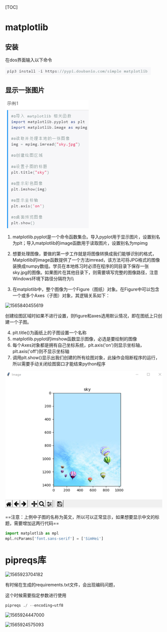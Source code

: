 [TOC]

# matplotlib

## 安装

在dos界面输入以下命令

![1565839925833](assets\1565839925833.png)

## 显示一张图片

![1565839966017](assets\1565839966017.png)

1. matplotlib.pyplot是一个命令函数集合。导入pyplot用于显示图片，设置别名为plt；导入matplotlib的image函数用于读取图片，设置别名为mpimg

2. 想要处理图像，要做的第一步工作就是将图像转换成我们能够识别的格式，Matplotlib的image函数提供了一个方法imread，该方法可将JPG格式的图像装换成numpy数组。学员在本地练习时必须在程序的同目录下保存一张sky.jpg的图像。如果图片在其他目录下，则需要填写完整的图像路径，注意Windows环境下路径分隔符为\\\

3. 在matplotlib中，整个图像为一个Figure（图纸）对象。在Figure中可以包含一个或多个Axes（子图）对象，其逻辑关系如下：

   

![1565840455619](E:\Typora笔记\Python\assets\1565840455619.png)

创建绘图区域时如果不进行设置，则figure和axes选用默认情况，即在图纸上只创建一个子图。

4. plt.title()为画纸上的子图设置一个名称
5. matplotlib.pyplot的imshow函数显示图像，必选是要绘制的图像
6. 每个Axes对象都是拥有自己坐标系统，plt.axis('on')则显示坐标轴，plt.axis('off')则不显示坐标轴
7. 调用plt.show()显示出我们创建的所有绘图对象，此操作会阻断程序的运行，所以需要手动关闭绘图窗口才能结束python程序

![1565840735312](assets\1565840735312.png)

==注意：上例中子图的名称为英文，所以可以正常显示，如果想要显示中文的标题，需要增加这两行代码==

```python
import matplotlib as mpl
mpl.rcParams['font.sans-serif'] = ['SimHei']
```

# pipreqs库

![1565923704182](E:\Typora笔记\Python\assets\1565923704182.png)

有时候在生成的requirements.txt文件，会出现编码问题，

这个时候需要指定参数进行使用

```python
pipreqs ./ --encoding=utf8
```

![1565924447000](E:\Typora笔记\Python\assets\1565924447000.png)

![1565924575093](E:\Typora笔记\Python\assets\1565924575093.png)


